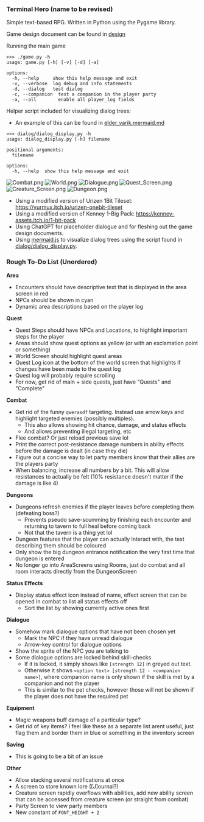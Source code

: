 ### Terminal Hero (name to be revised)
Simple text-based RPG. Written in Python using the Pygame library.

Game design document can be found in [design](design/)

Running the main game 
```
>>> ./game.py -h
usage: game.py [-h] [-v] [-d] [-a]

options:
  -h, --help     show this help message and exit
  -v, --verbose  log debug and info statements
  -d, --dialog   test dialog
  -c, --companion  test a companion in the player party
  -a, --all        enable all player_log fields
```

Helper script included for visualizing dialog trees:
-  An example of this can be found in [elder_varik.mermaid.md](resources/examples/elder_varik.mermaid.md)
```
>>> dialog/dialog_display.py -h
usage: dialog_display.py [-h] filename

positional arguments:
  filename

options:
  -h, --help  show this help message and exit
```

![Combat.png](resources/screenshots/combat.png)
![World.png](resources/screenshots/world.png)
![Dialogue.png](resources/screenshots/dialogue.png)
![Quest_Screen.png](resources/screenshots/quest_screen.png)
![Creature_Screen.png](resources/screenshots/creature_screen.png)
![Dungeon.png](resources/screenshots/dungeon.png)

- Using a modified version of Urizen 1Bit Tileset: https://vurmux.itch.io/urizen-onebit-tileset
- Using a modified version of Kenney 1-Big Pack: https://kenney-assets.itch.io/1-bit-pack
- Using ChatGPT for placeholder dialogue and for fleshing out the game design documents.
- Using [mermaid.js](https://mermaid.js.org/) to visualize dialog trees using the script found in [dialog/dialog_display.py](dialog/dialog_display.py).

### Rough To-Do List (Unordered)
**Area**
- Encounters should have descriptive text that is displayed in the area screen in red
- NPCs should be shown in cyan
- Dynamic area descriptions based on the player log

**Quest**
- Quest Steps should have NPCs and Locations, to highlight important steps for the player
- Areas should show quest options as yellow (or with an exclamation point or something)
- World Screen should highlight quest areas
- Quest Log icon at the bottom of the world screen that highlights if changes have been made to the quest log
- Quest log will probably require scrolling
- For now, get rid of main + side quests, just have "Quests" and "Complete"

**Combat**
- Get rid of the funny `qwerasdf` targeting. Instead use arrow keys and highlight targeted enemies (possibly multiples).
  - This also allows showing hit chance, damage, and status effects
  - And allows preventing illegal targeting, etc
- Flee combat? Or just reload previous save lol
- Print the correct post-resistance damage numbers in ability effects before the damage is dealt (in case they die)
- Figure out a concise way to let party members know that their allies are the players party
- When balancing, increase all numbers by a bit. This will allow resistances to actually be felt (10% resistance doesn't matter if the damage is like 4)

**Dungeons**
- Dungeons refresh enemies if the player leaves before completing them (defeating boss?)
  - Prevents pseudo save-scumming by finishing each encounter and returning to tavern to full heal before coming back
  - Not that the tavern is a thing yet lol
- Dungeon features that the player can actually interact with, the text describing them should be coloured
- Only show the big dungeon entrance notification the very first time that dungeon is entered
- No longer go into AreaScreens using Rooms, just do combat and all room interacts directly from the DungeonScreen

**Status Effects**
- Display status effect icon instead of name, effect screen that can be opened in combat to list all status effects off
  - Sort the list by showing currently active ones first

**Dialogue**
- Somehow mark dialogue options that have not been chosen yet
    - Mark the NPC if they have unread dialogue
    - Arrow-key control for dialogue options
- Show the sprite of the NPC you are talking to
- Some dialogue options are locked behind skill-checks
  - If it is locked, it simply shows like `[strength 12]` in greyed out text.
  - Otherwise it shows `<option text> [strength 12 - <companion name>]`, where companion name is only shown if the skill is met by a companion and not the player
  - This is similar to the pet checks, however those will not be shown if the player does not have the required pet

**Equipment**
- Magic weapons buff damage of a particular type?
- Get rid of key items? I feel like these as a separate list arent useful, just flag them and border them in blue or something in the inventory screen

**Saving**
- This is going to be a bit of an issue

**Other**
- Allow stacking several notifications at once
- A screen to store known lore ([J]ournal?)
- Creature screen rapidly overflows with abilities, add new ability screen that can be accessed from creature screen (or straight from combat)
- Party Screen to view party members
- New constant of `FONT_HEIGHT + 2`
